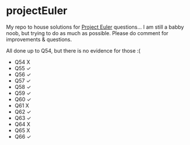 # projectEuler
My repo to house solutions for [Project Euler](https://projecteuler.net/) questions... I am still a babby noob, but trying to do as much as possible. Please do comment for improvements & questions.

All done up to Q54, but there is no evidence for those :(
* Q54 X
* Q55 ✓
* Q56 ✓
* Q57 ✓
* Q58 ✓
* Q59 ✓
* Q60 ✓
* Q61 X
* Q62 ✓
* Q63 ✓
* Q64 X
* Q65 X
* Q66 ✓
